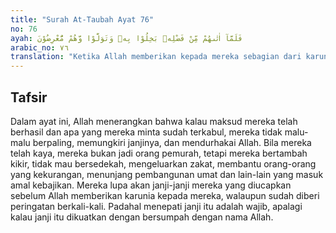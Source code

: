 ```yaml
---
title: "Surah At-Taubah Ayat 76"
no: 76
ayah: فَلَمَّآ اٰتٰىهُمْ مِّنْ فَضْلِهٖ بَخِلُوْا بِهٖ وَتَوَلَّوْا وَّهُمْ مُّعْرِضُوْنَ 
arabic_no: ٧٦
translation: "Ketika Allah memberikan kepada mereka sebagian dari karunia-Nya, mereka menjadi kikir dan berpaling, dan selalu menentang (kebenaran)."
---
```


## Tafsir

Dalam ayat ini, Allah menerangkan bahwa kalau maksud mereka telah berhasil dan apa yang mereka minta sudah terkabul, mereka tidak malu-malu berpaling, memungkiri janjinya, dan mendurhakai Allah. Bila mereka telah kaya, mereka bukan jadi orang pemurah, tetapi mereka bertambah kikir, tidak mau bersedekah, mengeluarkan zakat, membantu orang-orang yang kekurangan, menunjang pembangunan umat dan lain-lain yang masuk amal kebajikan. Mereka lupa akan janji-janji mereka yang diucapkan sebelum Allah memberikan karunia kepada mereka, walaupun sudah diberi peringatan berkali-kali. Padahal menepati janji itu adalah wajib, apalagi kalau janji itu dikuatkan dengan bersumpah dengan nama Allah.